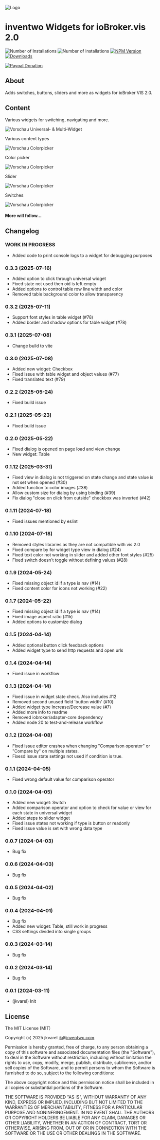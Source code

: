 ![Logo](admin/vis-2-widgets-inventwo.png)
# inventwo Widgets for ioBroker.vis 2.0

![Number of Installations](http://iobroker.live/badges/vis-2-widgets-inventwo-installed.svg)
![Number of Installations](http://iobroker.live/badges/vis-2-widgets-inventwo-stable.svg) 
[![NPM Version](https://nodei.co/npm/iobroker.vis-2-widgets-inventwo.svg?style=shields&data=v,u,d&color=orange)](https://www.npmjs.com/package/iobroker.vis-2-widgets-inventwo)
[![Downloads](https://img.shields.io/npm/dm/iobroker.vis-2-widgets-inventwo.svg)](https://www.npmjs.com/package/iobroker.vis-2-widgets-inventwo)

[![Paypal Donation](https://img.shields.io/badge/paypal-donate%20|%20spenden-green.svg)](https://www.paypal.com/donate/?hosted_button_id=7W6M3TFZ4W9LW)

## About
Adds switches, buttons, sliders and more as widgets for ioBroker VIS 2.0.

## Content
Various widgets for switching, navigating and more.

![Vorschau Universal- & Multi-Widget](img/preview_universal_widget.png)

Various content types

![Vorschau Colorpicker](img/preview_content_types.png)

Color picker

![Vorschau Colorpicker](img/preview_colorpicker.png)

Slider

![Vorschau Colorpicker](img/preview_sliders.png)

Switches

![Vorschau Colorpicker](img/preview_switches.png)

#### More will follow...

## Changelog
<!--
    Placeholder for the next version (at the beginning of the line):
    ### **WORK IN PROGRESS**
-->
### **WORK IN PROGRESS**
- Added code to print console logs to a widget for debugging purposes

### 0.3.3 (2025-07-16)
- Added option to click through universal widget
- Fixed state not used then oid is left empty
- Added options to control table row line width and color
- Removed table background color to allow transparency

### 0.3.2 (2025-07-11)
* Support font styles in table widget (#78)
* Added border and shadow options for table widget (#78)

### 0.3.1 (2025-07-08)
* Change build to vite

### 0.3.0 (2025-07-08)
* Added new widget: Checkbox
* Fixed issue with table widget and object values (#77)
* Fixed translated text (#79)

### 0.2.2 (2025-05-24)
* Fixed build issue

### 0.2.1 (2025-05-23)
* Fixed build issue

### 0.2.0 (2025-05-22)
* Fixed dialog is opened on page load and view change
* New widget: Table

### 0.1.12 (2025-03-31)
* Fixed view in dialog is not triggered on state change and state value is not set when opened (#30)
* Added function to color images (#38)
* Allow custom size for dialog by using binding (#39)
* Fix dialog "close on click from outside" checkbox was inverted (#42)

### 0.1.11 (2024-07-18)
* Fixed issues mentioned by eslint

### 0.1.10 (2024-07-18)
* Removed styles libraries as they are not compatible with vis 2.0
* Fixed compare by for widget type view in dialog (#24)
* Fixed text color not working in slider and added other font styles (#25)
* Fixed switch doesn't toggle without defining values (#28)

### 0.1.9 (2024-05-24)
* Fixed missing object id if a type is nav (#14)
* Fixed content color for icons not working (#22)

### 0.1.7 (2024-05-22)
* Fixed missing object id if a type is nav (#14)
* Fixed image aspect ratio (#15)
* Added options to customize dialog

### 0.1.5 (2024-04-14)
* Added optional button click feedback options
* Added widget type to send http requests and open urls

### 0.1.4 (2024-04-14)
* Fixed issue in workflow

### 0.1.3 (2024-04-14)
* Fixed issue in widget state check. Also includes #12
* Removed second unused field 'button width' (#10)
* Added widget type Increase/Decrease value (#7)
* Added more info to readme
* Removed iobroker/adapter-core dependency
* Added node 20 to test-and-release workflow

### 0.1.2 (2024-04-08)
* Fixed issue editor crashes when changing "Comparison operator" or "Compare by" on multiple states.
* Fixesd issue state settings not used if condition is true.

### 0.1.1 (2024-04-05)
* Fixed wrong default value for comparison operator

### 0.1.0 (2024-04-05)
* Added new widget: Switch
* Added comparison operator and option to check for value or view for each state in universal widget
* Added steps to slider widget
* Fixed issue states not working if type is button or readonly
* Fixed issue value is set with wrong data type

### 0.0.7 (2024-04-03)
* Bug fix

### 0.0.6 (2024-04-03)
* Bug fix

### 0.0.5 (2024-04-02)
* Bug fix

### 0.0.4 (2024-04-01)
* Bug fix
* Added new widget: Table, still work in progress
* CSS settings divided into single groups

### 0.0.3 (2024-03-14)
* Bug fix

### 0.0.2 (2024-03-14)
* Bug fix

### 0.0.1 (2024-03-11)
* (jkvarel) Init

## License
The MIT License (MIT)

Copyright (c) 2025 jkvarel <jk@inventwo.com>

Permission is hereby granted, free of charge, to any person obtaining a copy
of this software and associated documentation files (the "Software"), to deal
in the Software without restriction, including without limitation the rights
to use, copy, modify, merge, publish, distribute, sublicense, and/or sell
copies of the Software, and to permit persons to whom the Software is
furnished to do so, subject to the following conditions:

The above copyright notice and this permission notice shall be included in
all copies or substantial portions of the Software.

THE SOFTWARE IS PROVIDED "AS IS", WITHOUT WARRANTY OF ANY KIND, EXPRESS OR
IMPLIED, INCLUDING BUT NOT LIMITED TO THE WARRANTIES OF MERCHANTABILITY,
FITNESS FOR A PARTICULAR PURPOSE AND NONINFRINGEMENT. IN NO EVENT SHALL THE
AUTHORS OR COPYRIGHT HOLDERS BE LIABLE FOR ANY CLAIM, DAMAGES OR OTHER
LIABILITY, WHETHER IN AN ACTION OF CONTRACT, TORT OR OTHERWISE, ARISING FROM,
OUT OF OR IN CONNECTION WITH THE SOFTWARE OR THE USE OR OTHER DEALINGS IN
THE SOFTWARE.

